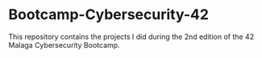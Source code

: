 # Bootcamp-Cybersecurity-42
This repository contains the projects I did during the 2nd edition of the 42 Malaga Cybersecurity Bootcamp.
